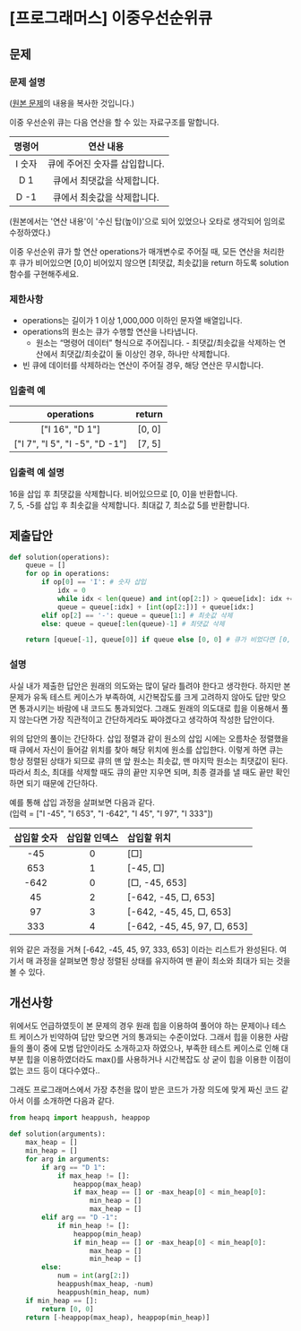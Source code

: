 # [프로그래머스] 이중우선순위큐
## 문제
### 문제 설명
([원본 문제](https://programmers.co.kr/learn/courses/30/lessons/42628)의 내용을 복사한 것입니다.)

이중 우선순위 큐는 다음 연산을 할 수 있는 자료구조를 말합니다.

|명령어|연산 내용|
|:---:|:---:|
|I 숫자|큐에 주어진 숫자를 삽입합니다.|
|D 1|큐에서 최댓값을 삭제합니다.|
|D -1|큐에서 최솟값을 삭제합니다.|

(원본에서는 '연산 내용'이 '수신 탑(높이)'으로 되어 있었으나 오타로 생각되어 임의로 수정하였다.)

이중 우선순위 큐가 할 연산 operations가 매개변수로 주어질 때, 모든 연산을 처리한 후 큐가 비어있으면 [0,0] 비어있지 않으면 [최댓값, 최솟값]을 return 하도록 solution 함수를 구현해주세요.

### 제한사항
* operations는 길이가 1 이상 1,000,000 이하인 문자열 배열입니다.
* operations의 원소는 큐가 수행할 연산을 나타냅니다.
  * 원소는 “명령어 데이터” 형식으로 주어집니다. - 최댓값/최솟값을 삭제하는 연산에서 최댓값/최솟값이 둘 이상인 경우, 하나만 삭제합니다.
* 빈 큐에 데이터를 삭제하라는 연산이 주어질 경우, 해당 연산은 무시합니다.

### 입출력 예
|operations|return|
|:---:|:---:|
|["I 16", "D 1"]|[0, 0]|
|["I 7", "I 5", "I -5", "D -1"]|[7, 5]|

### 입출력 예 설명
16을 삽입 후 최댓값을 삭제합니다. 비어있으므로 [0, 0]을 반환합니다.  
7, 5, -5를 삽입 후 최솟값을 삭제합니다. 최대값 7, 최소값 5를 반환합니다.

## 제출답안
```python
def solution(operations):
    queue = []
    for op in operations:
        if op[0] == 'I': # 숫자 삽입
            idx = 0
            while idx < len(queue) and int(op[2:]) > queue[idx]: idx += 1 # 숫자가 삽입될 위치를 찾음
            queue = queue[:idx] + [int(op[2:])] + queue[idx:]
        elif op[2] == '-': queue = queue[1:] # 최솟값 삭제
        else: queue = queue[:len(queue)-1] # 최댓값 삭제

    return [queue[-1], queue[0]] if queue else [0, 0] # 큐가 비었다면 [0, 0], 그렇지 않다면 [최댓값, 최솟값] 반환
```
### 설명
사실 내가 제출한 답안은 원래의 의도와는 많이 달라 틀려야 한다고 생각한다. 하지만 본 문제가 유독 테스트 케이스가 부족하여, 시간복잡도를 크게 고려하지 않아도 답만 맞으면 통과시키는 바람에 
내 코드도 통과되었다. 그래도 원래의 의도대로 힙을 이용해서 풀지 않는다면 가장 직관적이고 간단하게라도 짜야겠다고 생각하여 작성한 답안이다.

위의 답안의 풀이는 간단하다. 삽입 정렬과 같이 원소의 삽입 시에는 오름차순 정렬했을 때 큐에서 자신이 들어갈 위치를 찾아 해당 위치에 원소를 삽입한다. 이렇게 하면 큐는 항상 정렬된 상태가 
되므로 큐의 맨 앞 원소는 최솟값, 맨 마지막 원소는 최댓값이 된다. 따라서 최소, 최대를 삭제할 때도 큐의 끝만 지우면 되며, 최종 결과를 낼 때도 끝만 확인하면 되기 때문에 간단하다.

예를 통해 삽입 과정을 살펴보면 다음과 같다.  
(입력 = ["I -45", "I 653", "I -642", "I 45", "I 97", "I 333"])

|삽입할 숫자|삽입할 인덱스|삽입할 위치|
|:---:|:---:|:---|
|-45|0|[□]|
|653|1|[-45, □]|
|-642|0|[□, -45, 653]|
|45|2|[-642, -45, □, 653]|
|97|3|[-642, -45, 45, □, 653]|
|333|4|[-642, -45, 45, 97, □, 653]|

위와 같은 과정을 거쳐 [-642, -45, 45, 97, 333, 653] 이라는 리스트가 완성된다. 여기서 매 과정을 살펴보면 항상 정렬된 상태를 유지하여 맨 끝이 최소와 최대가 되는 것을 볼 수 있다.

## 개선사항
위에서도 언급하였듯이 본 문제의 경우 원래 힙을 이용하여 풀어야 하는 문제이나 테스트 케이스가 빈약하여 답만 맞으면 거의 통과되는 수준이었다. 그래서 힙을 이용한 사람들의 풀이 중에 모범 
답안이라도 소개하고자 하였으나, 부족한 테스트 케이스로 인해 대부분 힙을 이용하였더라도 max()를 사용하거나 시간복잡도 상 굳이 힙을 이용한 이점이 없는 코드 등이 대다수였다..

그래도 프로그래머스에서 가장 추천을 많이 받은 코드가 가장 의도에 맞게 짜신 코드 같아서 이를 소개하면 다음과 같다.
```python
from heapq import heappush, heappop

def solution(arguments):
    max_heap = []
    min_heap = []
    for arg in arguments:
        if arg == "D 1":
            if max_heap != []:
                heappop(max_heap)
                if max_heap == [] or -max_heap[0] < min_heap[0]:
                    min_heap = []
                    max_heap = []
        elif arg == "D -1":
            if min_heap != []:
                heappop(min_heap)
                if min_heap == [] or -max_heap[0] < min_heap[0]:
                    max_heap = []
                    min_heap = []
        else:
            num = int(arg[2:])
            heappush(max_heap, -num)
            heappush(min_heap, num)
    if min_heap == []:
        return [0, 0]
    return [-heappop(max_heap), heappop(min_heap)]
```
